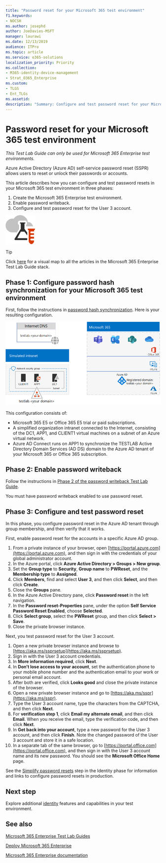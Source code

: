 ```yaml
---
title: "Password reset for your Microsoft 365 test environment"
f1.keywords:
- NOCSH
ms.author: josephd
author: JoeDavies-MSFT
manager: laurawi
ms.date: 12/13/2019
audience: ITPro
ms.topic: article
ms.service: o365-solutions
localization_priority: Priority
ms.collection: 
- M365-identity-device-management
- Strat_O365_Enterprise
ms.custom: 
- TLGS
- Ent_TLGs
ms.assetid: 
description: "Summary: Configure and test password reset for your Microsoft 365 test environment."
---
```


# Password reset for your Microsoft 365 test environment

*This Test Lab Guide can only be used for Microsoft 365 Enterprise test environments.*

Azure Active Directory (Azure AD) self-service password reset (SSPR) allows users to reset or unlock their passwords or accounts. 

This article describes how you can configure and test password resets in your Microsoft 365 test environment in three phases:

1.	Create the Microsoft 365 Enterprise test environment.
2.  Enable password writeback.
3.	Configure and test password reset for the User 3 account.
    
![Test Lab Guides for the Microsoft cloud](../media/m365-enterprise-test-lab-guides/cloud-tlg-icon.png) 
    
> [!TIP]
> Click [here](../media/m365-enterprise-test-lab-guides/Microsoft365EnterpriseTLGStack.pdf) for a visual map to all the articles in the Microsoft 365 Enterprise Test Lab Guide stack.

## Phase 1: Configure password hash synchronization for your Microsoft 365 test environment

First, follow the instructions in [password hash synchronization](password-hash-sync-m365-ent-test-environment.md). Here is your resulting configuration.
  
![The simulated enterprise with password hash synchronization test environment](../media/pass-through-auth-m365-ent-test-environment/Phase1.png)
  
This configuration consists of: 
  
- Microsoft 365 E5 or Office 365 E5 trial or paid subscriptions.
- A simplified organization intranet connected to the Internet, consisting of the DC1, APP1, and CLIENT1 virtual machines on a subnet of an Azure virtual network. 
- Azure AD Connect runs on APP1 to synchronize the TESTLAB Active Directory Domain Services (AD DS) domain to the Azure AD tenant of your Microsoft 365 or Office 365 subscription.

## Phase 2: Enable password writeback

Follow the instructions in [Phase 2 of the password writeback Test Lab Guide](password-writeback-m365-ent-test-environment.md#phase-2-enable-password-writeback-for-the-testlab-ad-ds-domain).

You must have password writeback enabled to use password reset.
  
## Phase 3: Configure and test password reset

In this phase, you configure password reset in the Azure AD tenant through group membership, and then verify that it works.

First, enable password reset for the accounts in a specific Azure AD group.

1. From a private instance of your browser, open [https://portal.azure.com](https://portal.azure.com), and then sign in with the credentials of your global administrator account.
2. In the Azure portal, click **Azure Active Directory > Groups > New group**.
3. Set the **Group type** to **Security**, **Group name** to **PWReset**, and the **Membership type** to **Assigned**. 
4. Click **Members**, find and select **User 3**, and then click **Select**, and then click **Create**.
5. Close the **Groups** pane.
6. In the Azure Active Directory pane, click **Password reset** in the left navigation.
7. In the **Password reset-Properties** pane, under the option **Self Service Password Reset Enabled**, choose **Selected**.
8. Click **Select group**, select the **PWReset** group, and then click **Select > Save**.
9. Close the private browser instance.

Next, you test password reset for the User 3 account.

1. Open a new private browser instance and browse to [https://aka.ms/ssprsetup](https://aka.ms/ssprsetup).
2. Sign in with the User 3 account credentials.
3. In **More information required**, click **Next**. 
5. In **Don’t lose access to your account**, set the authentication phone to your mobile phone number and the authentication email to your work or personal email account.
7. After both are verified, click **Looks good** and close the private instance of the browser.
8. Open a new private browser instance and go to [https://aka.ms/sspr](https://aka.ms/sspr).
9. Type the User 3 account name, type the characters from the CAPTCHA, and then click **Next**.
10. For **verification step 1**, click **Email my alternate email**, and then click **Email**. When you receive the email, type the verification code, and then click **Next**.
11. In **Get back into your account**, type a new password for the User 3 account, and then click **Finish**. Note the changed password of the User 3 account and store it in a safe location.
12. In a separate tab of the same browser, go to [https://portal.office.com](https://portal.office.com), and then sign in with the User 3 account name and its new password. You should see the **Microsoft Office Home** page.

See the [Simplify password resets](identity-secure-your-passwords.md#identity-pw-reset) step in the Identity phase for information and links to configure password resets in production.

## Next step

Explore additional [identity](m365-enterprise-test-lab-guides.md#identity) features and capabilities in your test environment.

## See also

[Microsoft 365 Enterprise Test Lab Guides](m365-enterprise-test-lab-guides.md)

[Deploy Microsoft 365 Enterprise](deploy-microsoft-365-enterprise.md)

[Microsoft 365 Enterprise documentation](https://docs.microsoft.com/microsoft-365-enterprise/)
